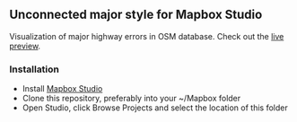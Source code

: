 ## Unconnected major style for Mapbox Studio
Visualization of major highway errors in OSM database. Check out the [live preview](https://api.tiles.mapbox.com/v4/planemad.c2f80b8f/page.html?access_token=pk.eyJ1IjoicGxhbmVtYWQiLCJhIjoiemdYSVVLRSJ9.g3lbg_eN0kztmsfIPxa9MQ#4/40.61/-100.63).

### Installation
- Install [Mapbox Studio](https://github.com/mapbox/mapbox-studio)
- Clone this repository, preferably into your ~/Mapbox folder
- Open Studio, click Browse Projects and select the location of this folder

